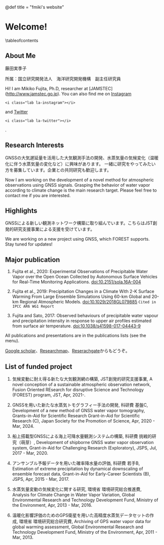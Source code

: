 @def title = "fmiki's website"


# Welcome!

\tableofcontents <!-- you can use \toc as well -->


## About Me

藤田実季子

所属：国立研究開発法人　海洋研究開発機構　副主任研究員



Hi! I am Mikiko Fujita, Ph.D, researcher at [JAMSTEC] (http://www.jamstec.go.jp).
You can also find me on [Instagram](https://www.instagram.com/mikikofujitagnss/) 
~~~
<i class="lab la-instagram"></i>
~~~
 and [Twitter](https://twitter.com/gnss_weather)
~~~
<i class="lab la-twitter"></i>
~~~
.

## Research Interests

GNSSの大気遅延量を活用した大気観測手法の開発、水蒸気量の気候変化（温暖化に伴う水蒸気量の変化など）に興味があります。
一緒に研究をやってみたい方を募集しています。企業との共同研究も歓迎します。

Now I am working on the development of a novel method for atmospheric observations using GNSS signals. Grasping the behavior of water vapor according to climate change is the main research target. Please feel free to contact me if you are interested.


## Highlights

GNSSによる新しい観測ネットワーク構築に取り組んでいます。こちらはJST創発的研究支援事業による支援を受けています。

We are working on a new project using GNSS, which FOREST supports.
Stay tuned for updates! 


## Major publication

1. Fujita et al., 2020: Experimental Observations of Precipitable Water Vapor over the Open Ocean Collected by Autonomous Surface Vehicles for Real-Time Monitoring Applications. [doi:10.2151/sola.16A-004](https://doi.org/10.2151/sola.16A-004)

1. Fujita et al., 2019: Precipitation Changes in a Climate With 2-K Surface Warming From Large Ensemble Simulations Using 60-km Global and 20-km Regional Atmospheric Models. [doi:10.1029/2018GL079885](https://doi.org/10.1029/2018GL079885) `Cited in IPCC AR6 WG1 Report`

1. Fujita and Sato, 2017: Observed behaviours of precipitable water vapour and precipitation intensity in response to upper air profiles estimated from surface air temperature. [doi:10.1038/s41598-017-04443-9](https://doi.org/10.1038/s41598-017-04443-9)

All publications and presentations are in the publications lists (see the menu).

[Google scholar](https://scholar.google.co.jp/citations?user=E7vBsNUAAAAJ&hl=ja)、[Researchmap](https://researchmap.jp/Mikiko_Fujita?lang=en)、[Reserachgate](https://www.researchgate.net/profile/Mikiko-Fujita)からもどうぞ。


## List of funded project

1. 気候変動に耐え得る新たな大気観測網の構築, JST創発的研究支援事業, A novel conception of a sustainable atmospheric observation network, Fusion Oriented REsearch for disruptive Science and Technology (FOREST) program, JST, Apr, 2021-.

1. GNSSを用いた新たな水蒸気トモグラフィー手法の開発, 科研費 基盤C, Development of a new method of GNSS water vapor tomography, Grants-in-Aid for Scientific Research Grant-in-Aid for Scientific Research (C), Japan Society for the Promotion of Science, Apr, 2020 - Mar, 2024.

1. 船上搭載型GNSSによる海上可降水量観測システムの構築, 科研費 挑戦的研究（萌芽）, Development of shipborne GNSS water vapor observation system, Grant-in-Aid for Challenging Research (Exploratory), JSPS, Jul, 2017 - Mar, 2020.

1. アンサンブル予報データを用いた確率降水量の評価, 科研費 若手B, Estimation of extreme precipitation by dynamical downscaling of ensemble forecast data, Grant-in-Aid for Early-Career Scientists (B), JSPS, Apr, 2015 - Mar, 2017.

1. 水蒸気量変動の気候変化に関する研究, 環境省 環境研究総合推進費, Analysis for Climate Change in Water Vapor Variation, Global Environmental Research and Technology Development Fund, Ministry of the Environment, Apr, 2013 - Mar, 2016.

1. 温暖化影響評価のためのGPS衛星を用いた高精度水蒸気データセットの作成, 環境省 環境研究総合研究費, Archiving of GPS water vapor data for global warming assessment, Global Environmental Research and Technology Development Fund, Ministry of the Environment, Apr, 2011 - Mar, 2013.

